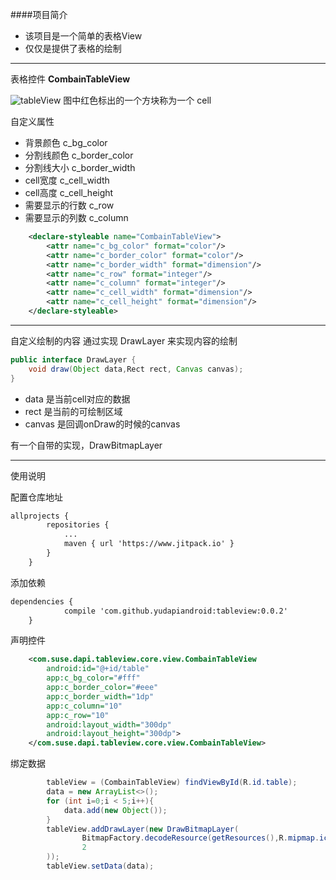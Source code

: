 ####项目简介
- 该项目是一个简单的表格View
- 仅仅是提供了表格的绘制

---
表格控件 **CombainTableView**

![tableView](https://github.com/yudapiandroid/tableview/blob/master/images/table_view.jpg)
图中红色标出的一个方块称为一个 cell

自定义属性
- 背景颜色 c_bg_color
- 分割线颜色 c_border_color
- 分割线大小 c_border_width
- cell宽度 c_cell_width
- cell高度 c_cell_height
- 需要显示的行数 c_row
- 需要显示的列数 c_column

```xml
    <declare-styleable name="CombainTableView">
        <attr name="c_bg_color" format="color"/>
        <attr name="c_border_color" format="color"/>
        <attr name="c_border_width" format="dimension"/>
        <attr name="c_row" format="integer"/>
        <attr name="c_column" format="integer"/>
        <attr name="c_cell_width" format="dimension"/>
        <attr name="c_cell_height" format="dimension"/>
    </declare-styleable>
```

---
自定义绘制的内容
通过实现 DrawLayer 来实现内容的绘制
```java
public interface DrawLayer {
    void draw(Object data,Rect rect, Canvas canvas);
}
```

- data 是当前cell对应的数据
- rect 是当前的可绘制区域
- canvas 是回调onDraw的时候的canvas

有一个自带的实现，DrawBitmapLayer

---
使用说明

配置仓库地址
```xml
allprojects {
		repositories {
			...
			maven { url 'https://www.jitpack.io' }
		}
	}
```

添加依赖
```xml
dependencies {
	        compile 'com.github.yudapiandroid:tableview:0.0.2'
	}
```

声明控件
```xml
    <com.suse.dapi.tableview.core.view.CombainTableView
        android:id="@+id/table"
        app:c_bg_color="#fff"
        app:c_border_color="#eee"
        app:c_border_width="1dp"
        app:c_column="10"
        app:c_row="10"
        android:layout_width="300dp"
        android:layout_height="300dp">
    </com.suse.dapi.tableview.core.view.CombainTableView>
```

绑定数据
```java
        tableView = (CombainTableView) findViewById(R.id.table);
        data = new ArrayList<>();
        for (int i=0;i < 5;i++){
            data.add(new Object());
        }
        tableView.addDrawLayer(new DrawBitmapLayer(
                BitmapFactory.decodeResource(getResources(),R.mipmap.ic_launcher),
                2
        ));
        tableView.setData(data);
```
